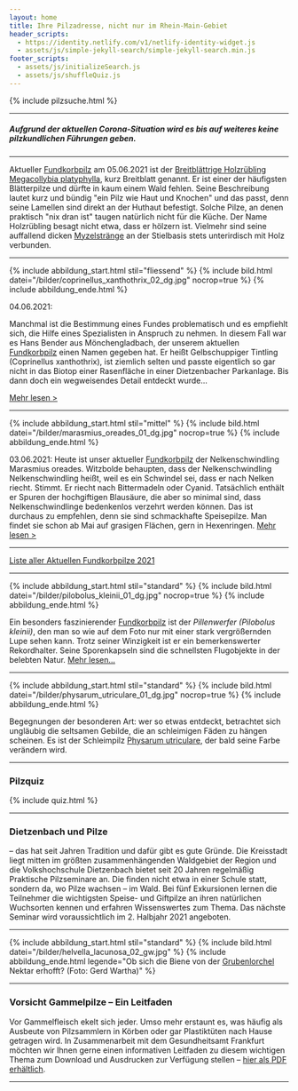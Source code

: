 ```yaml
---
layout: home
title: Ihre Pilzadresse, nicht nur im Rhein-Main-Gebiet
header_scripts:
  - https://identity.netlify.com/v1/netlify-identity-widget.js
  - assets/js/simple-jekyll-search/simple-jekyll-search.min.js
footer_scripts:
  - assets/js/initializeSearch.js
  - assets/js/shuffleQuiz.js
---
```

{% include pilzsuche.html %}

- - -

##### Aufgrund der aktuellen Corona-Situation wird es bis auf weiteres keine pilzkundlichen Führungen geben.

- - -

Aktueller [Fundkorbpilz](AA "Glossar-") am 05.06.2021 ist der [Breitblättrige Holzrübling Megacollybia platyphylla](/pilze/megacollybia-platyphylla-breitblatt-breitblättriger-holzrübling), kurz Breitblatt genannt. Er ist einer der häufigsten Blätterpilze und dürfte in kaum einem Wald fehlen. Seine Beschreibung lautet kurz und bündig "ein Pilz wie Haut und Knochen" und das passt, denn seine Lamellen sind direkt an der Huthaut befestigt. Solche Pilze, an denen praktisch "nix dran ist" taugen natürlich nicht für die Küche. Der Name Holzrübling besagt nicht etwa, dass er hölzern ist. Vielmehr sind seine auffallend dicken [Myzelstränge](Myzel "Glossar") an der Stielbasis stets unterirdisch mit Holz verbunden.

- - -

{% include abbildung_start.html stil="fliessend" %}
{% include bild.html datei="/bilder/coprinellus_xanthothrix_02_dg.jpg" nocrop=true %}
{% include abbildung_ende.html %}

04.06.2021:

Manchmal ist die Bestimmung eines Fundes problematisch und es empfiehlt sich, die Hilfe eines Spezialisten in Anspruch zu nehmen. In diesem Fall war es Hans Bender aus Mönchengladbach, der unserem aktuellen [Fundkorbpilz](AA "Glossar-") einen Namen gegeben hat. Er heißt Gelbschuppiger Tintling (Coprinellus xanthothrix), ist ziemlich selten und passte eigentlich so gar nicht in das Biotop einer Rasenfläche in einer Dietzenbacher Parkanlage. Bis dann doch ein wegweisendes Detail entdeckt wurde... 

[Mehr lesen >](https://fundkorb.de/pilze/coprinellus-xanthothrix-gelbschuppiger-tintling) 

<div style="clear: both"></div>

- - -

{% include abbildung_start.html stil="mittel" %}
{% include bild.html datei="/bilder/marasmius_oreades_01_dg.jpg" nocrop=true %}
{% include abbildung_ende.html %}

03.06.2021: Heute ist unser aktueller [Fundkorbpilz](AA "Glossar-") der Nelkenschwindling Marasmius oreades. Witzbolde behaupten, dass der Nelkenschwindling Nelkenschwindling heißt, weil es ein Schwindel sei, dass er nach Nelken riecht. Stimmt. Er riecht nach Bittermadeln oder Cyanid. Tatsächlich enthält er Spuren der hochgiftigen Blausäure, die aber so minimal sind, dass Nelkenschwindlinge bedenkenlos verzehrt werden können. Das ist durchaus zu empfehlen, denn sie sind schmackhafte Speisepilze. Man findet sie schon ab Mai auf grasigen Flächen, gern in Hexenringen. [Mehr lesen >](/pilze/marasmius-oreades-nelkenschwindling)

- - -

[Liste aller Aktuellen Fundkorbpilze 2021](/artikel/liste-aller-aktuellen-fundkorbpilze-2021.html)

- - -

{% include abbildung_start.html stil="standard" %}
{% include bild.html datei="/bilder/pilobolus_kleinii_01_dg.jpg" nocrop=true %}
{% include abbildung_ende.html %}

Ein besonders faszinierender [Fundkorbpilz](AA "Glossar-") ist der *Pillenwerfer (Pilobolus kleinii)*, den man so wie auf dem Foto nur mit einer stark vergrößernden Lupe sehen kann. Trotz seiner Winzigkeit ist er ein bemerkenswerter Rekordhalter. Seine Sporenkapseln sind die schnellsten Flugobjekte in der belebten Natur. [Mehr lesen...](/pilze/pilobolus-kleinii-pillenwerfer)

- - -

{% include abbildung_start.html stil="standard" %}
{% include bild.html datei="/bilder/physarum_utriculare_01_dg.jpg" nocrop=true %}
{% include abbildung_ende.html %}

Begegnungen der besonderen Art: wer so etwas entdeckt, betrachtet sich ungläubig die seltsamen Gebilde, die an schleimigen Fäden zu hängen scheinen. Es ist der Schleimpilz [Physarum utriculare](/pilze/physarum-utriculare-fadenfruchtschleimpilz), der bald seine Farbe verändern wird.

- - -

### Pilzquiz

{% include quiz.html %}

- - -

### Dietzenbach und Pilze

– das hat seit Jahren Tradition und dafür gibt es gute Gründe. Die Kreisstadt liegt mitten im größten zusammenhängenden Waldgebiet der Region und die Volkshochschule Dietzenbach bietet seit 20 Jahren regelmäßig Praktische Pilzseminare an. Die finden nicht etwa in einer Schule statt, sondern da, wo Pilze wachsen – im Wald. Bei fünf Exkursionen lernen die Teilnehmer die wichtigsten Speise- und Giftpilze an ihren natürlichen Wuchsorten kennen und erfahren Wissenswertes zum Thema. Das nächste Seminar wird voraussichtlich im 2. Halbjahr 2021 angeboten.

- - -

{% include abbildung_start.html stil="standard" %}
{% include bild.html datei="/bilder/helvella_lacunosa_02_gw.jpg" %}
{% include abbildung_ende.html legende="Ob sich die Biene von der <a href='/pilze/helvella-lacunosa-grubenlorchel'>Grubenlorchel</a> Nektar erhofft?  (Foto: Gerd Wartha)" %}

- - -

### Vorsicht Gammelpilze – Ein Leitfaden

Vor Gammelfleisch ekelt sich jeder. Umso mehr erstaunt es, was häufig als Ausbeute von Pilzsammlern in Körben oder gar Plastiktüten nach Hause getragen wird. In Zusammenarbeit mit dem Gesundheitsamt Frankfurt möchten wir Ihnen gerne einen informativen Leitfaden zu diesem wichtigen Thema zum Download und Ausdrucken zur Verfügung stellen – [hier als PDF erhältlich](/assets/docs/Fundkorb.de-Gammelpilze.pdf).

- - -